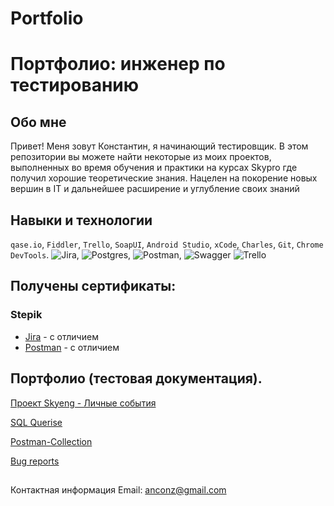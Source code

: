 # Portfolio
# Портфолио: инженер по тестированию
## Обо мне
Привет! Меня зовут Константин, я начинающий тестировщик.
В этом репозитории вы можете найти некоторые из моих проектов, выполненных во время обучения и практики на курсах Skypro где получил хорошие теоретические знания. Нацелен на покорение новых вершин в IT и дальнейшее расширение и углубление своих знаний
## Навыки и технологии
``qase.io``, ``Fiddler``, ``Trello``,
``SoapUI``, ``Android Studio``, ``xCode``, ``Charles``, ``Git``, ``Chrome DevTools``.
![Jira](https://img.shields.io/badge/jira-%230A0FFF.svg?style=for-the-badge&logo=jira&logoColor=white),
![Postgres](https://img.shields.io/badge/postgres-%23316192.svg?style=for-the-badge&logo=postgresql&logoColor=white),
![Postman](https://img.shields.io/badge/Postman-FF6C37?style=for-the-badge&logo=postman&logoColor=white),
![Swagger](https://img.shields.io/badge/-Swagger-%23Clojure?style=for-the-badge&logo=swagger&logoColor=white)
![Trello](https://img.shields.io/badge/Trello-%23026AA7.svg?style=for-the-badge&logo=Trello&logoColor=white)

## Получены сертификаты:
### Stepik
- [Jira](https://stepik.org/cert/2004407) - с отличием
- [Postman](https://stepik.org/cert/2099303) - с отличием

## Портфолио (тестовая документация).
[Проект Skyeng - Личные события](https://github.com/Power0-1972/SkyengLS.git)

[SQL Querise](https://github.com/Power0-1972/SQL-Querise.git)

[Postman-Collection](https://github.com/Power0-1972/Postman-Collection.git)

[Bug reports](https://github.com/Power0-1972/Bug-Reports.git)

[]()

[]()

##


Контактная информация
Email: anconz@gmail.com
